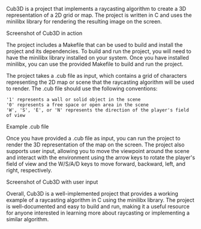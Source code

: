 Cub3D is a project that implements a raycasting algorithm to create a 3D representation of a 2D grid or map. The project is written in C and uses the minilibx library for rendering the resulting image on the screen.

Screenshot of Cub3D in action

The project includes a Makefile that can be used to build and install the project and its dependencies. To build and run the project, you will need to have the minilibx library installed on your system. Once you have installed minilibx, you can use the provided Makefile to build and run the project.

The project takes a .cub file as input, which contains a grid of characters representing the 2D map or scene that the raycasting algorithm will be used to render. The .cub file should use the following conventions:

    '1' represents a wall or solid object in the scene
    '0' represents a free space or open area in the scene
    'W', 'S', 'E', or 'N' represents the direction of the player's field of view

Example .cub file

Once you have provided a .cub file as input, you can run the project to render the 3D representation of the map on the screen. The project also supports user input, allowing you to move the viewpoint around the scene and interact with the environment using the arrow keys to rotate the player's field of view and the W/S/A/D keys to move forward, backward, left, and right, respectively.

Screenshot of Cub3D with user input

Overall, Cub3D is a well-implemented project that provides a working example of a raycasting algorithm in C using the minilibx library. The project is well-documented and easy to build and run, making it a useful resource for anyone interested in learning more about raycasting or implementing a similar algorithm.
